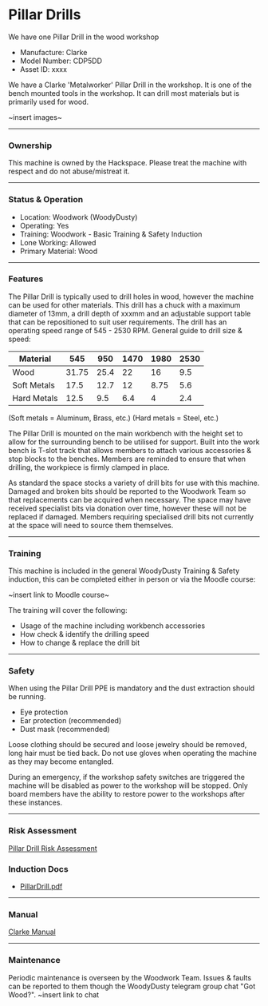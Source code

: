 # Pillar Drills
 We have one Pillar Drill in the wood workshop

- Manufacture: Clarke
- Model Number: CDP5DD
- Asset ID: xxxx

We have a Clarke 'Metalworker' Pillar Drill in the workshop. It is one of the bench mounted tools in the workshop.  It can drill most materials but is primarily used for wood.

~insert images~

---

### **Ownership**
This machine is owned by the Hackspace. Please treat the machine with respect and do not abuse/mistreat it.

---

### **Status & Operation**

- Location: Woodwork (WoodyDusty)
- Operating: Yes
- Training: Woodwork - Basic Training & Safety Induction
- Lone Working: Allowed
- Primary Material: Wood

---

### **Features**
The Pillar Drill is typically used to drill holes in wood, however the machine can be used for other materials.  This drill has a chuck with a maximum diameter of 13mm, a drill depth of xxxmm and an adjustable support table that can be repositioned to suit user requirements.  The drill has an operating speed range of 545 - 2530 RPM.  General guide to drill size & speed:

| Material    | 545   | 950  | 1470 | 1980 | 2530 |
|-------------|-------|------|------|------|------|
| Wood        | 31.75 | 25.4 | 22   | 16   | 9.5  |
| Soft Metals | 17.5  | 12.7 | 12   | 8.75 | 5.6  |
| Hard Metals | 12.5  | 9.5  | 6.4  | 4    | 2.4  |

(Soft metals = Aluminum, Brass, etc.) (Hard metals = Steel, etc.)

The Pillar Drill is mounted on the main workbench with the height set to allow for the surrounding bench to be utilised for support.  Built into the work bench is T-slot track that allows members to attach various accessories & stop blocks to the benches.  Members are reminded to ensure that when drilling, the workpiece is firmly clamped in place.

As standard the space stocks a variety of drill bits for use with this machine.  Damaged and broken bits should be reported to the Woodwork Team so that replacements can be acquired when necessary.  The space may have received specialist bits via donation over time, however these will not be replaced if damaged. Members requiring specialised drill bits not currently at the space will need to source them themselves.  

---

### **Training**
This machine is included in the general WoodyDusty Training & Safety induction, this can be completed either in person or via the Moodle course:

~insert link to Moodle course~

The training will cover the following:
  - Usage of the machine including  workbench accessories
  - How check & identify the drilling speed
  - How to change & replace the drill bit

---

### **Safety**
When using the Pillar Drill PPE is mandatory and the dust extraction should be running.
  - Eye protection
  - Ear protection (recommended)
  - Dust mask (recommended)

Loose clothing should be secured and loose jewelry should be removed, long hair must be tied back.  Do not use gloves when operating the machine as they may become entangled.

During an emergency, if the workshop safety switches are triggered the machine will be disabled as power to the workshop will be stopped. Only board members have the ability to restore power to the workshops after these instances.

---

### **Risk Assessment**
[Pillar Drill Risk Assessment](https://docs.google.com/document/d/1ig6mghyfCGQnn0kOcE3Z2foC5rsd1CZbelOLopmDXX4/edit?usp=sharing)

### **Induction Docs**

  * [PillarDrill.pdf](../inductions/pillar_drill.pdf)

---

### **Manual**
[Clarke Manual](https://www.clarkeservice.co.uk/manuals/drill_presses/cdp5dd_5r.pdf)

---

### **Maintenance**
Periodic maintenance is overseen by the Woodwork Team.  Issues & faults can be reported to them though the WoodyDusty telegram group chat "Got Wood?". ~insert link to chat
